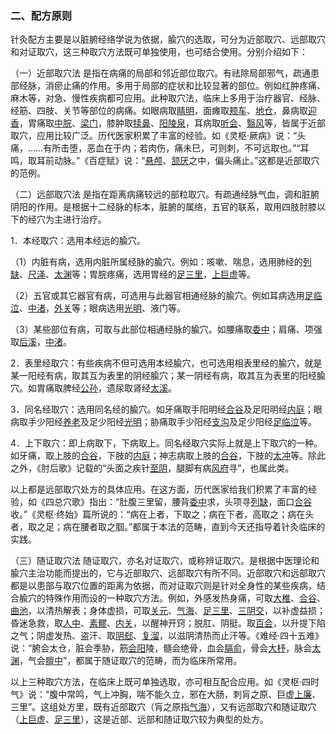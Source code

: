 ### 二、配方原则

针灸配方主要是以脏腑经络学说为依据，腧穴的选取，可分为近部取穴、远部取穴和对证取穴，这三种取穴方法既可单独使用，也可结合使用。分别介绍如下：

（一）近部取穴法  是指在病痛的局部和邻近部位取穴。有祛除局部邪气，疏通患部经脉，消瘀止痛的作用。多用于局部的症状和比较显著的部位。例如红肿疼痛、麻木等，对急、慢性疾病都可应用。此种取穴法，临床上多用于治疗器官、经脉、经筋、四肢、关节等部位的病痛。如眼病取[睛明](https://www.gmzyjc.com/read/zjs/zjs3.1.7-8-0.0.1.3.1.md)，面瘫取[颊车](https://www.gmzyjc.com/read/zjs/zjs3.1.1-3-0.1.3.3.6.md)、[地仓](https://www.gmzyjc.com/read/zjs/zjs3.1.1-3-0.1.3.3.4.md)，鼻病取[迎香](https://www.gmzyjc.com/read/zjs/zjs3.1.1-3-0.1.2.3.20.md)，胃痛取[中脘](https://www.gmzyjc.com/read/zjs/zjs3.2.1-0.1.1.3.11.md)、[梁门](https://www.gmzyjc.com/read/zjs/zjs3.1.1-3-0.1.3.3.21.md)，膝肿取[犊鼻](https://www.gmzyjc.com/read/zjs/zjs3.1.1-3-0.1.3.3.35.md)、[阳陵泉](https://www.gmzyjc.com/read/zjs/zjs3.1.9-12-0.0.3.3.34.md)，耳病取[听会](https://www.gmzyjc.com/read/zjs/zjs3.1.9-12-0.0.3.3.2.md)、[翳风](https://www.gmzyjc.com/read/zjs/zjs3.1.9-12-0.0.2.3.17.md)等，皆属于近部取穴，应用比较广泛。历代医家积累了丰富的经验。如《灵枢·厥病》说：“头痛，……有所击堕，恶血在于内；若肉伤，痛未巳，可则刺，不可远取也。”“耳鸣，取耳前动脉。”《百症赋》说：“[悬颅](https://www.gmzyjc.com/read/zjs/zjs3.1.9-12-0.0.3.3.5.md)、[颔厌](https://www.gmzyjc.com/read/zjs/zjs3.1.9-12-0.0.3.3.4.md)之中，偏头痛止。”这都是近部取穴的范例。

（二）远部取穴法  是指在距离病痛较远的部粒取穴。有疏通经脉气血，调和脏腑阴阳的作用。是根据十二经脉的标本，脏腑的属络，五官的联系，取用四肢肘膝以下的经穴为主进行治疗。

1．本经取穴：选用本经远的腧穴。

（1）内脏有病，选用内脏所属经脉的腧穴。例如：咳嗽、喘息，选用肺经的[列缺](https://www.gmzyjc.com/read/zjs/zjs3.1.1-3-0.1.1.3.7.md)、[尺泽](https://www.gmzyjc.com/read/zjs/zjs3.1.1-3-0.1.1.3.5.md)、[太渊](https://www.gmzyjc.com/read/zjs/zjs3.1.1-3-0.1.1.3.9.md)等；胃脘疼痛，选用胃经的[足三里](https://www.gmzyjc.com/read/zjs/zjs3.1.1-3-0.1.3.3.36.md)，[上巨虚](https://www.gmzyjc.com/read/zjs/zjs3.1.1-3-0.1.3.3.37.md)等。

（2）五官或其它器官有病，可选用与此器官相通经脉的腧穴。例如耳病选用[足临泣](https://www.gmzyjc.com/read/zjs/zjs3.1.9-12-0.0.3.3.41.md)、[中渚](https://www.gmzyjc.com/read/zjs/zjs3.1.9-12-0.0.2.3.3.md)，[外关](https://www.gmzyjc.com/read/zjs/zjs3.1.9-12-0.0.2.3.5.md)等；眼病选用[光明](https://www.gmzyjc.com/read/zjs/zjs3.1.9-12-0.0.3.3.37.md)、液门等。

（3）某些部位有病，可取与此部位相通经脉的腧穴。如腰痛取[委中](https://www.gmzyjc.com/read/zjs/zjs3.1.7-8-0.0.1.3.40.md)；肩痛、项强取[后溪](https://www.gmzyjc.com/read/zjs/zjs3.1.4-6-0.0.3.3.3.md)，[中渚](https://www.gmzyjc.com/read/zjs/zjs3.1.9-12-0.0.2.3.3.md)。

2．表里经取穴：有些疾病不但可选用本经腧穴，也可选用相表里经的腧穴，就是某一阳经有病，取其互为表里的阴经腧穴；某一阴经有病，取其互为表里的阳经腧穴。如胃痛取脾经[公孙](https://www.gmzyjc.com/read/zjs/zjs3.1.4-6-0.0.1.3.4.md)，遗尿取肾经[太溪](https://www.gmzyjc.com/read/zjs/zjs3.1.7-8-0.0.2.3.3.md)。

3．同名经取穴：选用同名经的腧穴。如牙痛取手阳明经[合谷](https://www.gmzyjc.com/read/zjs/zjs3.1.1-3-0.1.2.3.4.md)及足阳明经[内庭](https://www.gmzyjc.com/read/zjs/zjs3.1.1-3-0.1.3.3.44.md)；眼病取手少阳经[养老](https://www.gmzyjc.com/read/zjs/zjs3.1.4-6-0.0.3.3.6.md)及足少阳经[光明](https://www.gmzyjc.com/read/zjs/zjs3.1.9-12-0.0.3.3.37.md)；胁痛取手少阳经[支沟](https://www.gmzyjc.com/read/zjs/zjs3.1.9-12-0.0.2.3.6.md)及足少阳经[足临泣](https://www.gmzyjc.com/read/zjs/zjs3.1.9-12-0.0.3.3.41.md)等。

4．上下取穴：即上病取下，下病取上。同名经取穴实际上就是上下取穴的一种。如牙痛，取上肢的[合谷](https://www.gmzyjc.com/read/zjs/zjs3.1.1-3-0.1.2.3.4.md)，下肢的[内庭](https://www.gmzyjc.com/read/zjs/zjs3.1.1-3-0.1.3.3.44.md)；神志病取上肢的[合谷](https://www.gmzyjc.com/read/zjs/zjs3.1.1-3-0.1.2.3.4.md)，下肢的[太冲](https://www.gmzyjc.com/read/zjs/zjs3.1.9-12-0.0.4.3.3.md)等。除此之外，《肘后歌》记载的“头面之疾针[至阴](https://www.gmzyjc.com/read/zjs/zjs3.1.7-8-0.0.1.3.67.md)，腿脚有病[风府](https://www.gmzyjc.com/read/zjs/zjs3.2.2-0.0.1.3.16.md)寻”，也属此类。

以上都是远部取穴处方的具体应用。在这方面，历代医家给我们积累了丰富的经验，如《四总穴歌》指出：“肚腹三里留，腰背[委中](https://www.gmzyjc.com/read/zjs/zjs3.1.7-8-0.0.1.3.40.md)求，头项寻[列缺](https://www.gmzyjc.com/read/zjs/zjs3.1.1-3-0.1.1.3.7.md)，面口[合谷](https://www.gmzyjc.com/read/zjs/zjs3.1.1-3-0.1.2.3.4.md)收。”《灵枢·终始》篇所说的：“病在上者，下取之；病在下者，高取之；病在头者，取之足；病在腰者取之腘。”都属于本法的范畴，直到今天还指导着针灸临床的实践。

（三）随证取穴法  随证取穴，亦名对证取穴，或称辨证取穴。是根据中医理论和腧穴主治功能而提出的，它与近部取穴、远部取穴有所不同。近部取穴和远部取穴都是以患部与取穴位置的距离为依据，而对证取穴则是针对全身性的某些疾病，结合腧穴的特殊作用而设的一种取穴方法。例如，外感发热身痛，可取[大椎](https://www.gmzyjc.com/read/zjs/zjs3.2.2-0.0.1.3.14.md)、[合谷](https://www.gmzyjc.com/read/zjs/zjs3.1.1-3-0.1.2.3.4.md)、[曲池](https://www.gmzyjc.com/read/zjs/zjs3.1.1-3-0.1.2.3.11.md)，以清热解表；身体虚损，可取[关元](https://www.gmzyjc.com/read/zjs/zjs3.2.1-0.1.1.3.4.md)、[气海](https://www.gmzyjc.com/read/zjs/zjs3.2.1-0.1.1.3.6.md)、[足三里](https://www.gmzyjc.com/read/zjs/zjs3.1.1-3-0.1.3.3.36.md)、[三阴交](https://www.gmzyjc.com/read/zjs/zjs3.1.4-6-0.0.1.3.6.md)，以补虚益损；昏迷急救，取[人中](https://www.gmzyjc.com/read/zjs/zjs3.2.2-0.0.1.3.26.md)、[素髎](https://www.gmzyjc.com/read/zjs/zjs3.2.2-0.0.1.3.25.md)、[内关](https://www.gmzyjc.com/read/zjs/zjs3.1.9-12-0.0.1.3.6.md)，以醒神开窍；脱肛、阴挺。取[百会](https://www.gmzyjc.com/read/zjs/zjs3.2.2-0.0.1.3.20.md)，以升提下陷之气；阴虚发热、盗汗、取[阴郄](https://www.gmzyjc.com/read/zjs/zjs3.1.4-6-0.0.2.3.6.md)、[复溜](https://www.gmzyjc.com/read/zjs/zjs3.1.7-8-0.0.2.3.7.md)，以滋阴清热而止汗等。《难经·四十五难》说：“腑会太仓，脏会季胁，筋[会阳](https://www.gmzyjc.com/read/zjs/zjs3.1.7-8-0.0.1.3.35.md)陵，髓会绝骨，血会[膈俞](https://www.gmzyjc.com/read/zjs/zjs3.1.7-8-0.0.1.3.17.md)，骨会[大杼](https://www.gmzyjc.com/read/zjs/zjs3.1.7-8-0.0.1.3.11.md)，脉会[太渊](https://www.gmzyjc.com/read/zjs/zjs3.1.1-3-0.1.1.3.9.md)，气会[膻中](https://www.gmzyjc.com/read/zjs/zjs3.2.1-0.1.1.3.16.md)”，都属于随证取穴的范畴，而为临床所常用。

以上三种取穴方法，在临床上既可单独选取，亦可相互配合应用。如《灵枢·四时气》说：“腹中常鸣，气上冲胸，喘不能久立，邪在大肠，刺肓之原、巨虚[上廉](https://www.gmzyjc.com/read/zjs/zjs3.1.1-3-0.1.2.3.9.md)、三里”。这组处方里，既有近部取穴（肓之原指[气海](https://www.gmzyjc.com/read/zjs/zjs3.2.1-0.1.1.3.6.md)），又有远部取穴和随证取穴（[上巨虚](https://www.gmzyjc.com/read/zjs/zjs3.1.1-3-0.1.3.3.37.md)、[足三里](https://www.gmzyjc.com/read/zjs/zjs3.1.1-3-0.1.3.3.36.md)），这是近部、远部和随证取穴较为典型的处方。
